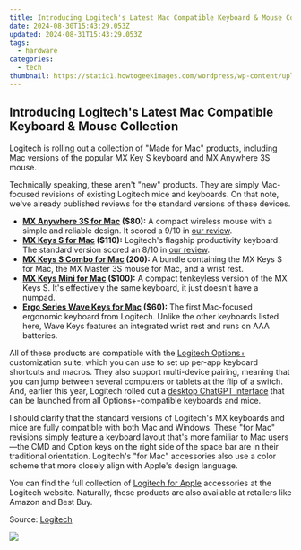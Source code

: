 ```yaml
---
title: Introducing Logitech's Latest Mac Compatible Keyboard & Mouse Collection
date: 2024-08-30T15:43:29.053Z
updated: 2024-08-31T15:43:29.053Z
tags:
  - hardware
categories:
  - tech
thumbnail: https://static1.howtogeekimages.com/wordpress/wp-content/uploads/2024/05/52909690039_4b844c79ef_o.jpg
---
```


## Introducing Logitech's Latest Mac Compatible Keyboard & Mouse Collection

Logitech is rolling out a collection of "Made for Mac" products, including Mac versions of the popular MX Key S keyboard and MX Anywhere 3S mouse.

 Technically speaking, these aren't "new" products. They are simply Mac-focused revisions of existing Logitech mice and keyboards. On that note, we've already published reviews for the standard versions of these devices.

* **[MX Anywhere 3S for Mac](https://www.amazon.com/Logitech-Scrolling-Any-Surface-Programmable-Bluetooth/dp/B0BPY4ZQXG/?tag=hotoge-20&ascsubtag=UUhtgUeUpU2003414&asc%5Frefurl=https%3A%2F%2Fwww.howtogeek.com%2Flogitech-new-mac-focused-keyboards-mice%2F&asc%5Fcampaign=Short-Term) ($80):** A compact wireless mouse with a simple and reliable design. It scored a 9/10 in [our review](https://extra-skills.techidaily.com/2024-approved-schematic-gamers-graphs/).
* **[MX Keys S for Mac](https://www.amazon.com/Logitech-Programmable-Backlighting-Bluetooth-Rechargeable/dp/B0BKW3LB2B?tag=hotoge-20&ascsubtag=UUhtgUeUpU2003414&asc%5Frefurl=https%3A%2F%2Fwww.howtogeek.com%2Flogitech-new-mac-focused-keyboards-mice%2F&asc%5Fcampaign=Short-Term) ($110):** Logitech's flagship productivity keyboard. The standard version scored an 8/10 in [our review](https://facebook-video-content.techidaily.com/in-2024-navigating-through-self-playing-options-in-fb-videos/).
* **[MX Keys S Combo for Mac](https://www.amazon.com/Logitech-Keys-Combo-Customizable-Illumination/dp/B0BKVY4WKT/?tag=hotoge-20&ascsubtag=UUhtgUeUpU2003414&asc%5Frefurl=https%3A%2F%2Fwww.howtogeek.com%2Flogitech-new-mac-focused-keyboards-mice%2F&asc%5Fcampaign=Short-Term) (200):** A bundle containing the MX Keys S for Mac, the MX Master 3S mouse for Mac, and a wrist rest.
* **[MX Keys Mini for Mac](https://www.amazon.com/Logitech-Performance-Comfortable-Ultrafast-Customizable/dp/B098JF32PT/?tag=hotoge-20&ascsubtag=UUhtgUeUpU2003414&asc%5Frefurl=https%3A%2F%2Fwww.howtogeek.com%2Flogitech-new-mac-focused-keyboards-mice%2F&asc%5Fcampaign=Short-Term) ($100):** A compact tenkeyless version of the MX Keys S. It's effectively the same keyboard, it just doesn't have a numpad.
* **[Ergo Series Wave Keys for Mac](https://www.amazon.com/Logitech-Ergonomic-Cushioned-Comfortable-Easy-Switch/dp/B0BTNYGHN7/?tag=hotoge-20&ascsubtag=UUhtgUeUpU2003414&asc%5Frefurl=https%3A%2F%2Fwww.howtogeek.com%2Flogitech-new-mac-focused-keyboards-mice%2F&asc%5Fcampaign=Short-Term) ($60):** The first Mac-focused ergonomic keyboard from Logitech. Unlike the other keyboards listed here, Wave Keys features an integrated wrist rest and runs on AAA batteries.

 All of these products are compatible with the [Logitech Options+](https://www.logitech.com/en-us/software/logi-options-plus.html) customization suite, which you can use to set up per-app keyboard shortcuts and macros. They also support multi-device pairing, meaning that you can jump between several computers or tablets at the flip of a switch. And, earlier this year, Logitech rolled out a [desktop ChatGPT interface](https://win11-tips.techidaily.com/rectifying-the-shortcomings-of-discord-search-on-windows-devices/) that can be launched from all Options+-compatible keyboards and mice.

 I should clarify that the standard versions of Logitech's MX keyboards and mice are fully compatible with both Mac and Windows. These "for Mac" revisions simply feature a keyboard layout that's more familiar to Mac users—the CMD and Option keys on the right side of the space bar are in their traditional orientation. Logitech's "for Mac" accessories also use a color scheme that more closely align with Apple's design language.

 You can find the full collection of [Logitech for Apple](https://www.logitech.com/en-us/apple.html) accessories at the Logitech website. Naturally, these products are also available at retailers like Amazon and Best Buy.

 Source: [Logitech](https://blog.logitech.com/2024/05/30/meet-the-new-logi-for-mac-products-to-match-your-mac/)

<ins class="adsbygoogle"
     style="display:block"
     data-ad-format="autorelaxed"
     data-ad-client="ca-pub-7571918770474297"
     data-ad-slot="1223367746"></ins>



<ins class="adsbygoogle"
     style="display:block"
     data-ad-client="ca-pub-7571918770474297"
     data-ad-slot="8358498916"
     data-ad-format="auto"
     data-full-width-responsive="true"></ins>



<!-- affiliate ads begin -->
<a href="https://shop.manycam.com/order/checkout.php?PRODS=17728032&QTY=1&AFFILIATE=108875&CART=1"><img src="https://secure.avangate.com/images/merchant/8230bea7d54bcdf99cdfe85cb07313d5/mcaffbanner920x120.png" border="0"></a>
<!-- affiliate ads end -->